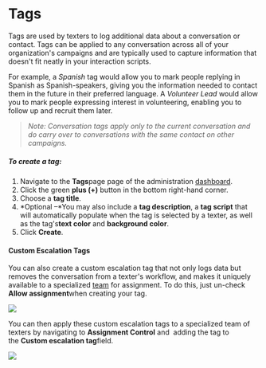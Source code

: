 # Tags

Tags are used by texters to log additional data about a
conversation or contact. Tags can be applied to any conversation
across all of your organization's campaigns and are typically
used to capture information that doesn't fit neatly in your
interaction scripts.

For example, a
*Spanish* tag would allow you to mark people
replying in Spanish as Spanish-speakers, giving you the
information needed to contact them in the future in their
preferred language. A *Volunteer Lead* would allow
you to mark people expressing interest in volunteering,
enabling you to follow up and recruit them later.

> *Note: Conversation tags apply only to the current
> conversation and do carry over to conversations with the
> same contact on other campaigns.*

##### *To create a tag:*

1. Navigate to the **Tags**page page of the
   administration [dashboard](https://withtheranks.com/docs/spoke/for-spoke-admins/dashboards).
2. Click the green **plus (+)** button in the
   bottom right-hand corner.
3. Choose a **tag title**.
4. *Optional –*You may also include a **tag description**, a **tag script** that will automatically
   populate when the tag is selected by a texter, as well as the
   tag's**text color** and **background color**.
5. Click **Create**.

#### Custom Escalation Tags

You can also create a custom escalation tag that not only logs
data but removes the conversation from a texter's workflow, and
makes it uniquely available to a specialized [team](https://withtheranks.com/docs/spoke/for-spoke-admins/create-a-team) for assignment. To do this, just un-check **Allow assignment**when creating your tag.

![](https://s3.amazonaws.com/helpscout.net/docs/assets/5d4878eb2c7d3a330e3c1b86/images/601dafc81f25b9041bebc15e/file-3jd35mrmiS.png)

You can then apply these custom escalation tags to a specialized
team of texters by navigating to
**Assignment Control** and  adding the tag to the **Custom escalation tag**field.

![](https://s3.amazonaws.com/helpscout.net/docs/assets/5d4878eb2c7d3a330e3c1b86/images/601ddd326867724dfc6f04b1/file-uI6D5H8bK5.png)

 